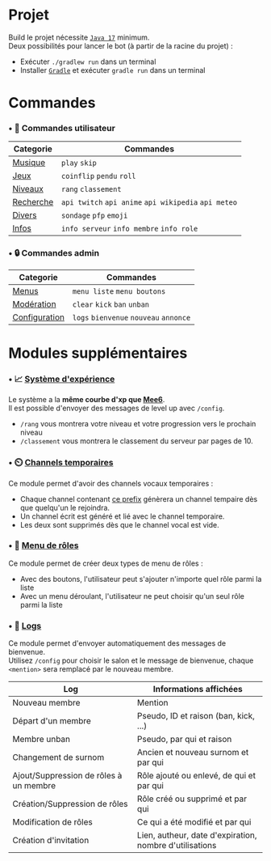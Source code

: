 # Projet

Build le projet nécessite [`Java 17`](https://adoptium.net/) minimum.<br>
Deux possibilités pour lancer le bot (à partir de la racine du projet) :
- Exécuter `./gradlew run` dans un terminal
- Installer [`Gradle`](https://gradle.org/install/) et exécuter `gradle run` dans un terminal

# Commandes

### • 🧍 Commandes utilisateur

| Categorie                                      | Commandes                                            |
|------------------------------------------------|------------------------------------------------------|
| [Musique](./src/main/kotlin/commands/music)    | `play` `skip`                                        |
| [Jeux](./src/main/kotlin/commands/games)       | `coinflip` `pendu` `roll`                            |
| [Niveaux](./src/main/kotlin/commands/levels)   | `rang` `classement`                                  |
| [Recherche](./src/main/kotlin/commands/search) | `api twitch` `api anime` `api wikipedia` `api meteo` |
| [Divers](./src/main/kotlin/commands/utility)   | `sondage` `pfp` `emoji`                              |
| [Infos](./src/main/kotlin/commands/info)       | `info serveur` `info membre` `info role`             |

### • 🔒 Commandes admin

| Categorie                                             | Commandes                              |
|-------------------------------------------------------|----------------------------------------|
| [Menus](./src/main/kotlin/commands/menu)              | `menu liste` `menu boutons`            |
| [Modération](./src/main/kotlin/commands/moderation)   | `clear` `kick` `ban` `unban`           |
| [Configuration](./src/main/kotlin/commands/Config.kt) | `logs` `bienvenue` `nouveau` `annonce` |


# Modules supplémentaires

### • 📈 [Système d'expérience](./src/main/kotlin/events/levels)

Le système a la **même courbe d'xp que [Mee6](https://mee6.xyz/)**. <br>
Il est possible d'envoyer des messages de level up avec `/config`.
- `/rang` vous montrera votre niveau et votre progression vers le prochain niveau<br>
- `/classement` vous montrera le classement du serveur par pages de 10.

### • ⏲️ [Channels temporaires](./src/main/kotlin/events/channels)

Ce module permet d'avoir des channels vocaux temporaires :

- Chaque channel contenant [ce prefix](https://github.com/MrSpaar/Polybot/tree/master/jda/src/main/kotlin/events/CreateChannel.kt#L9) génèrera un channel tempaire dès que quelqu'un le rejoindra.
- Un channel écrit est généré et lié avec le channel temporaire.
- Les deux sont supprimés dès que le channel vocal est vide.

### • 📌 [Menu de rôles](./src/main/kotlin/events/Roles.kt)

Ce module permet de créer deux types de menu de rôles :
- Avec des boutons, l'utilisateur peut s'ajouter n'importe quel rôle parmi la liste
- Avec un menu déroulant, l'utilisateur ne peut choisir qu'un seul rôle parmi la liste

### • 📝 [Logs](./src/main/kotlin/events/logs)

Ce module permet d'envoyer automatiquement des messages de bienvenue.<br>
Utilisez `/config` pour choisir le salon et le message de bienvenue, chaque `<mention>` sera remplacé par le nouveau membre.

| Log                                    | Informations affichées                                  |
|----------------------------------------|---------------------------------------------------------|
| Nouveau membre                         | Mention                                                 |
| Départ d'un membre                     | Pseudo, ID et raison (ban, kick, ...)                   |
| Membre unban                           | Pseudo, par qui et raison                               |
| Changement de surnom                   | Ancien et nouveau surnom et par qui                     |
| Ajout/Suppression de rôles à un membre | Rôle ajouté ou enlevé, de qui et par qui                |
| Création/Suppression de rôles          | Rôle créé ou supprimé et par qui                        |
| Modification de rôles                  | Ce qui a été modifié et par qui                         |
| Création d'invitation                  | Lien, autheur, date d'expiration, nombre d'utilisations |